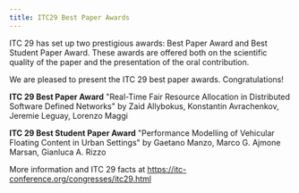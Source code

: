 ```yaml
---
title: ITC29 Best Paper Awards
---
```


ITC 29 has set up two prestigious awards: Best Paper Award and Best Student Paper Award. These awards are offered both on the scientific quality of the paper and the presentation of the oral contribution.

We are pleased to present the ITC 29 best paper awards. Congratulations!

 **ITC 29 Best Paper Award**
"Real-Time Fair Resource Allocation in Distributed Software Defined Networks" by Zaid Allybokus, Konstantin Avrachenkov, Jeremie Leguay, Lorenzo Maggi

**ITC 29 Best Student Paper Award**
"Performance Modelling of Vehicular Floating Content in Urban Settings" by Gaetano Manzo, Marco G. Ajmone Marsan, Gianluca A. Rizzo

More information and ITC 29 facts at https://itc-conference.org/congresses/itc29.html
